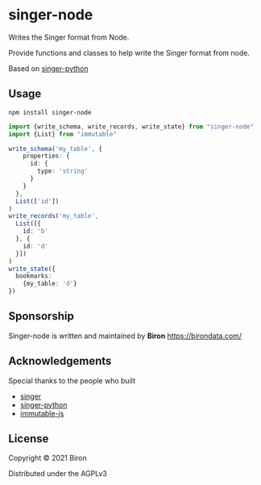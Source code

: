 # singer-node

Writes the Singer format from Node.

Provide functions and classes to help write the Singer format from node.

Based on [singer-python](https://github.com/singer-io/singer-python)

## Usage

`npm install singer-node`

```typescript
import {write_schema, write_records, write_state} from "singer-node"
import {List} from "immutable"

write_schema('my_table', {
    properties: {
      id: {
        type: 'string'
      }
    }
  },
  List(['id'])
)
write_records('my_table',
  List([{
    id: 'b'
  }, {
    id: 'd'
  }])
)
write_state({
  bookmarks: 
    {my_table: 'd'}
})
```

## Sponsorship

Singer-node is written and maintained by **Biron** https://birondata.com/

## Acknowledgements

Special thanks to the people who built

* [singer](https://github.com/singer-io/getting-started)
* [singer-python](https://github.com/singer-io/singer-python)
* [immutable-js](https://immutable-js.com/)

## License

Copyright © 2021 Biron

Distributed under the AGPLv3
